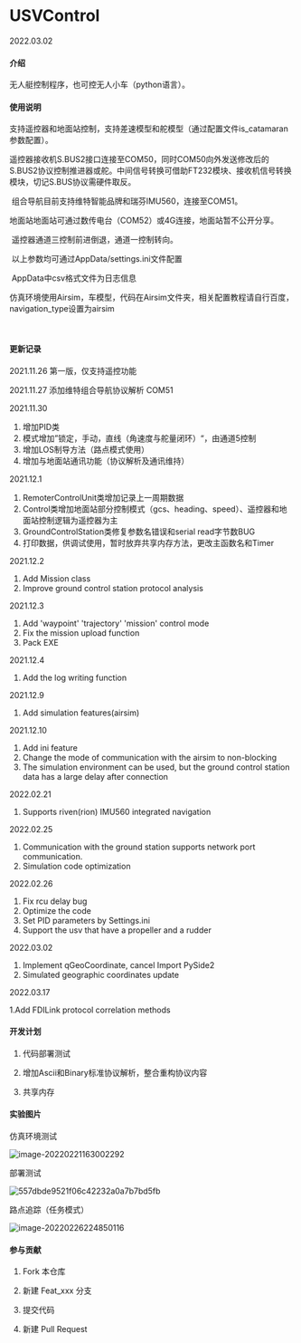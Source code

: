 # USVControl

2022.03.02

#### 介绍

无人艇控制程序，也可控无人小车（python语言）。

#### 使用说明
​		支持遥控器和地面站控制，支持差速模型和舵模型（通过配置文件is_catamaran参数配置）。

​		遥控器接收机S.BUS2接口连接至COM50，同时COM50向外发送修改后的S.BUS2协议控制推进器或舵。中间信号转换可借助FT232模块、接收机信号转换模块，切记S.BUS协议需硬件取反。

​		组合导航目前支持维特智能品牌和瑞芬IMU560，连接至COM51。

​		地面站地面站可通过数传电台（COM52）或4G连接，地面站暂不公开分享。

​		遥控器通道三控制前进倒退，通道一控制转向。

​		以上参数均可通过AppData/settings.ini文件配置

​		AppData中csv格式文件为日志信息

​		仿真环境使用Airsim，车模型，代码在Airsim文件夹，相关配置教程请自行百度，navigation_type设置为airsim

​		




#### 更新记录

2021.11.26 第一版，仅支持遥控功能

2021.11.27 添加维特组合导航协议解析 COM51

2021.11.30

1. 增加PID类
2. 模式增加”锁定，手动，直线（角速度与舵量闭环）“，由通道5控制
3. 增加LOS制导方法（路点模式使用）
4. 增加与地面站通讯功能（协议解析及通讯维持） 

2021.12.1

1. RemoterControlUnit类增加记录上一周期数据
2. Control类增加地面站部分控制模式（gcs、heading、speed）、遥控器和地面站控制逻辑为遥控器为主
3. GroundControlStation类修复参数名错误和serial  read字节数BUG
4. 打印数据，供调试使用，暂时放弃共享内存方法，更改主函数名和Timer

2021.12.2

1. Add Mission class
2. Improve ground control station protocol analysis

2021.12.3

1. Add 'waypoint' 'trajectory' 'mission' control mode
2. Fix the mission upload function
3. Pack EXE

2021.12.4

1. Add the log writing function 

2021.12.9

1. Add simulation features(airsim)

2021.12.10

1. Add ini feature
2. Change the mode of communication with the airsim to non-blocking
3. The simulation environment can be used, but the ground control station data has a large delay after connection

2022.02.21

1. Supports riven(rion) IMU560 integrated navigation

2022.02.25

1. Communication with the ground station supports network port communication.
2. Simulation code optimization

2022.02.26

1. Fix rcu delay bug
1. Optimize the code
1. Set PID parameters by Settings.ini
1. Support the usv that have a propeller and a rudder

2022.03.02

1. Implement qGeoCoordinate, cancel Import PySide2
2. Simulated geographic coordinates update

2022.03.17

1.Add FDILink protocol correlation methods



#### 开发计划

1. 代码部署测试

3. 增加Ascii和Binary标准协议解析，整合重构协议内容

4. 共享内存

   

#### 实验图片

仿真环境测试

![image-20220221163002292](https://gitee.com/sttdo/picture/raw/master/img/2022/02/image-20220221163002292.png)

部署测试

![557dbde9521f06c42232a0a7b7bd5fb](https://gitee.com/sttdo/picture/raw/master/img/2022/02/557dbde9521f06c42232a0a7b7bd5fb.jpg)

路点追踪（任务模式）

![image-20220226224850116](https://gitee.com/sttdo/picture/raw/master/img/2022/02/image-20220226224850116.png)



#### 参与贡献

1. Fork 本仓库

2. 新建 Feat_xxx 分支

3. 提交代码

4. 新建 Pull Request
